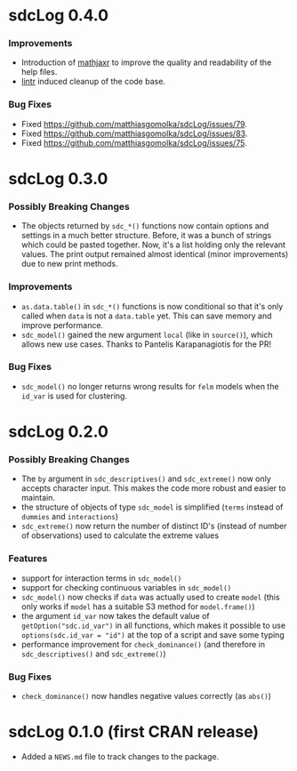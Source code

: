 # sdcLog 0.4.0

### Improvements

* Introduction of [mathjaxr](https://CRAN.R-project.org/package=mathjaxr) to
  improve the quality and readability of the help files.
* [lintr](https://CRAN.R-project.org/package=lintr) induced cleanup of the 
  code base.

### Bug Fixes

* Fixed https://github.com/matthiasgomolka/sdcLog/issues/79.
* Fixed https://github.com/matthiasgomolka/sdcLog/issues/83.
* Fixed https://github.com/matthiasgomolka/sdcLog/issues/75.

# sdcLog 0.3.0

### Possibly Breaking Changes

* The objects returned by `sdc_*()` functions now contain options and settings
  in a much better structure. Before, it was a bunch of strings which could be
  pasted together. Now, it's a list holding only the relevant values. The print
  output remained almost identical (minor improvements) due to new print 
  methods.

### Improvements
* `as.data.table()` in `sdc_*()` functions is now conditional so that it's only
  called when `data` is not a `data.table` yet. This can save memory and improve
  performance.
* `sdc_model()` gained the new argument `local` (like in `source()`), which
  allows new use cases. Thanks to Pantelis Karapanagiotis for the PR!
  
### Bug Fixes
* `sdc_model()` no longer returns wrong results for `felm` models when the
  `id_var` is used for clustering.

# sdcLog 0.2.0

### Possibly Breaking Changes

* The `by` argument in `sdc_descriptives()` and `sdc_extreme()` now only accepts
  character input. This makes the code more robust and easier to maintain.
* the structure of objects of type `sdc_model` is simplified (`terms` instead of
  `dummies` and `interactions`)
* `sdc_extreme()` now return the number of distinct ID's (instead of number of
  observations) used to calculate the extreme values

### Features

* support for interaction terms in `sdc_model()`
* support for checking continuous variables in `sdc_model()`
* `sdc_model()` now checks if `data` was actually used to create `model` (this
  only works if `model` has a suitable S3 method for `model.frame()`)
* the argument `id_var` now takes the default value of `getOption("sdc.id_var")`
  in all functions, which makes it possible to use `options(sdc.id_var = "id")` 
  at the top of a script and save some typing
* performance improvement for `check_dominance()` (and therefore in
  `sdc_descriptives()` and `sdc_extreme()`)

### Bug Fixes

* `check_dominance()` now handles negative values correctly (as `abs()`)


# sdcLog 0.1.0 (first CRAN release)

* Added a `NEWS.md` file to track changes to the package.
